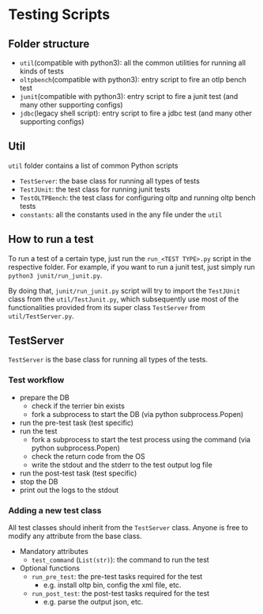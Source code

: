 # Testing Scripts

## Folder structure
- `util`(compatible with python3): all the common utilities for running all kinds of tests
- `oltpbench`(compatible with python3): entry script to fire an otlp bench test
- `junit`(compatible with python3): entry script to fire a junit test (and many other supporting configs)
- `jdbc`(legacy shell script): entry script to fire a jdbc test (and many other supporting configs)

## Util
`util` folder contains a list of common Python scripts
- `TestServer`: the base class for running all types of tests
- `TestJUnit`: the test class for running junit tests
- `TestOLTPBench`: the test class for configuring oltp and running oltp bench tests
- `constants`: all the constants used in the any file under the `util`

## How to run a test
To run a test of a certain type, just run the `run_<TEST TYPE>.py` script in the respective folder. For example, if you want to run a junit test, just simply run `python3 junit/run_junit.py`.

By doing that, `junit/run_junit.py` script will try to import the `TestJUnit` class from the `util/TestJunit.py`, which subsequently use most of the functionalities provided from its super class `TestServer` from `util/TestServer.py`.

## TestServer
`TestServer` is the base class for running all types of the tests. 

### Test workflow
- prepare the DB
  - check if the terrier bin exists
  - fork a subprocess to start the DB (via python subprocess.Popen)
- run the pre-test task (test specific)
- run the test
  - fork a subprocess to start the test process using the command (via python subprocess.Popen)
  - check the return code from the OS
  - write the stdout and the stderr to the test output log file
- run the post-test task (test specific)
- stop the DB
- print out the logs to the stdout

### Adding a new test class
All test classes should inherit from the `TestServer` class. Anyone is free to modify any attribute from the base class.
- Mandatory attributes
  - `test_command` (`List(str)`): the command to run the test
- Optional functions
  - `run_pre_test`: the pre-test tasks required for the test
    - e.g. install oltp bin, config the xml file, etc.
  - `run_post_test`: the post-test tasks required for the test
    - e.g. parse the output json, etc.
